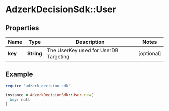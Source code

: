 # AdzerkDecisionSdk::User

## Properties

| Name | Type | Description | Notes |
| ---- | ---- | ----------- | ----- |
| **key** | **String** | The UserKey used for UserDB Targeting | [optional] |

## Example

```ruby
require 'adzerk_decision_sdk'

instance = AdzerkDecisionSdk::User.new(
  key: null
)
```

